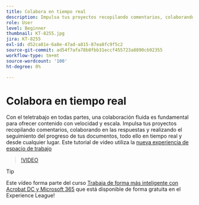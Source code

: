 ```yaml
---
title: Colabora en tiempo real
description: Impulsa tus proyectos recopilando comentarios, colaborando en las respuestas y realizando el seguimiento del progreso de tus documentos, todo ello en tiempo real y desde cualquier lugar
role: User
level: Beginner
thumbnail: KT-8255.jpg
jira: KT-8255
exl-id: d52ca81e-6a8e-47ad-a815-87ea8fc9f5c2
source-git-commit: ad54f7afa78b0fbb31eccf455723a8890cb92355
workflow-type: tm+mt
source-wordcount: '100'
ht-degree: 0%

---
```


# Colabora en tiempo real

Con el teletrabajo en todas partes, una colaboración fluida es fundamental para ofrecer contenido con velocidad y escala. Impulsa tus proyectos recopilando comentarios, colaborando en las respuestas y realizando el seguimiento del progreso de tus documentos, todo ello en tiempo real y desde cualquier lugar. Este tutorial de vídeo utiliza la [nueva experiencia de espacio de trabajo](new-workspace.md)

>[!VIDEO](https://video.tv.adobe.com/v/337500?quality=12&learn=on&hidetitle=true)

>[!TIP]
>
>Este vídeo forma parte del curso [Trabaja de forma más inteligente con Acrobat DC y Microsoft 365](https://experienceleague.adobe.com/?recommended=Acrobat-U-1-2021.microsoft365) que está disponible de forma gratuita en el Experience League!
